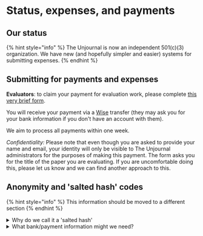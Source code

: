 # Status, expenses, and payments

## Our status&#x20;

{% hint style="info" %}
The Unjournal is now an independent 501(c)(3) organization. We have new (and hopefully simpler and easier) systems for submitting expenses.
{% endhint %}

## Submitting for payments and expenses&#x20;

**Evaluators**: to claim your payment for evaluation work, please complete [this very brief form](https://coda.io/form/Evaluator-Payment-Form_dcWCCK_L6cH).

You will receive your payment via a [Wise](https://wise.com/home/) transfer (they may ask you for your bank information if you don't have an account with them).

We aim to process all payments within one week.&#x20;

_Confidentiality:_ Please note that even though you are asked to provide your name and email, your identity will only be visible to The Unjournal administrators for the purposes of making this payment. The form asks you for the title of the paper you are evaluating. If you are uncomfortable doing this, please let us know and we can find another approach to this.&#x20;



## Anonymity and 'salted hash' codes

{% hint style="info" %}
This information should be moved to a different section
{% endhint %}

<details>

<summary>Why do we call it a 'salted hash'</summary>

The 'hash' itself represents a one-way encryption of either your name or email. We store this information in a database shared only internally at _The Unjournal_. If you are asking for full anonymity, this information is only kept on the hard drive of our co-manager, operations RA, and potentially the evaluator.\
\
&#xNAN;_&#x42;ut if we used this_ anyone who knows your name or email could potentially 'check' if you were the person it pertained to. That's why we 'salt' it: we add an additional bit of 'salt', a password only known to our co-managers and operations RA before we encrypt it. This better protects your anonymity.

</details>



<details>

<summary>What bank/payment information might we need?</summary>

Type: ABA \[or?]\
Account Holder: name

Email:

Abartn: ?????????

City:

State:

Country:

Post Code:

First Line:

Legal Type: PRIVATE

Account Type: CHECKING \[or ?]

Account Number: ...

Additional invoice information

</details>



